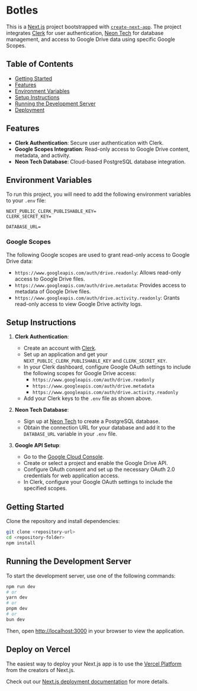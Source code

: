 # Botles

This is a [Next.js](https://nextjs.org) project bootstrapped with [`create-next-app`](https://nextjs.org/docs/app/api-reference/cli/create-next-app). The project integrates [Clerk](https://clerk.dev/) for user authentication, [Neon Tech](https://neon.tech/) for database management, and access to Google Drive data using specific Google Scopes.

## Table of Contents
- [Getting Started](#getting-started)
- [Features](#features)
- [Environment Variables](#environment-variables)
- [Setup Instructions](#setup-instructions)
- [Running the Development Server](#running-the-development-server)
- [Deployment](#deploy-on-vercel)

## Features
- **Clerk Authentication**: Secure user authentication with Clerk.
- **Google Scopes Integration**: Read-only access to Google Drive content, metadata, and activity.
- **Neon Tech Database**: Cloud-based PostgreSQL database integration.

## Environment Variables
To run this project, you will need to add the following environment variables to your `.env` file:

```env
NEXT_PUBLIC_CLERK_PUBLISHABLE_KEY=
CLERK_SECRET_KEY=

DATABASE_URL=
```

### Google Scopes
The following Google scopes are used to grant read-only access to Google Drive data:
- `https://www.googleapis.com/auth/drive.readonly`: Allows read-only access to Google Drive files.
- `https://www.googleapis.com/auth/drive.metadata`: Provides access to metadata of Google Drive files.
- `https://www.googleapis.com/auth/drive.activity.readonly`: Grants read-only access to view Google Drive activity logs.

## Setup Instructions

1. **Clerk Authentication**:  
   - Create an account with [Clerk](https://clerk.dev/).
   - Set up an application and get your `NEXT_PUBLIC_CLERK_PUBLISHABLE_KEY` and `CLERK_SECRET_KEY`.
   - In your Clerk dashboard, configure Google OAuth settings to include the following scopes for Google Drive access:
     - `https://www.googleapis.com/auth/drive.readonly`
     - `https://www.googleapis.com/auth/drive.metadata`
     - `https://www.googleapis.com/auth/drive.activity.readonly`
   - Add your Clerk keys to the `.env` file as shown above.

2. **Neon Tech Database**:
   - Sign up at [Neon Tech](https://neon.tech/) to create a PostgreSQL database.
   - Obtain the connection URL for your database and add it to the `DATABASE_URL` variable in your `.env` file.

3. **Google API Setup**:
   - Go to the [Google Cloud Console](https://console.cloud.google.com/).
   - Create or select a project and enable the Google Drive API.
   - Configure OAuth consent and set up the necessary OAuth 2.0 credentials for web application access.
   - In Clerk, configure your Google OAuth settings to include the specified scopes.

## Getting Started

Clone the repository and install dependencies:

```bash
git clone <repository-url>
cd <repository-folder>
npm install
```

## Running the Development Server

To start the development server, use one of the following commands:

```bash
npm run dev
# or
yarn dev
# or
pnpm dev
# or
bun dev
```

Then, open [http://localhost:3000](http://localhost:3000) in your browser to view the application.

## Deploy on Vercel

The easiest way to deploy your Next.js app is to use the [Vercel Platform](https://vercel.com/new?utm_medium=default-template&filter=next.js&utm_source=create-next-app&utm_campaign=create-next-app-readme) from the creators of Next.js.

Check out our [Next.js deployment documentation](https://nextjs.org/docs/app/building-your-application/deploying) for more details.
